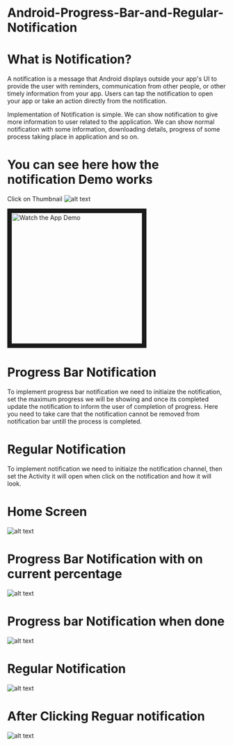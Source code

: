 # Android-Progress-Bar-and-Regular-Notification

# What is Notification?
A notification is a message that Android displays outside your app's UI to provide the user with reminders, communication from other people, or other timely information from your app. Users can tap the notification to open your app or take an action directly from the notification.


Implementation of Notification is simple. We can show notification to give more information to user related to the application. We can show normal notification with some information, downloading details, progress of some process taking place in application and so on. 

# You can see here how the notification Demo works

Click on Thumbnail ![alt text](https://github.com/adam-p/markdown-here/raw/master/src/common/images/icon48.png "Click")

<a href="https://www.youtube.com/watch?v=31K3PUjfoqo" target="_blank"><img src="/atachements/youtube_thumbnail.png" 
alt="Watch the App Demo" width="300" height="300" border="10" /></a>

# Progress Bar Notification 

To implement progress bar notification we need to initiaize the notification, set the maximum progress we will be showing and once its completed update the notification to inform the user of completion of progress. Here you need to take care that the notification cannot be removed from notification bar untill the process is completed. 


# Regular Notification

To implement notification we need to initiaize the notification channel, then set the Activity it will open when click on the notification and how it will look.

# Home Screen
![alt text](/atachements/notificatio_home_Screen.png)

# Progress Bar Notification with on current percentage

![alt text](/atachements/progress_bar_notification_with_progress.png)

# Progress bar Notification when done

![alt text](/atachements/progress_bar_notification_after_complete.png)

# Regular Notification

![alt text](/atachements/regular_notification.png)

# After Clicking Reguar notification

![alt text](/atachements/notification_on_click.png)






